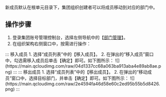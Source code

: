 新成员默认在根单元目录下，集团组织创建者可以将成员移动到对应的部门中。

## 操作步骤[](id:moveMembers)
1. 登录集团账号管理控制台，选择左侧导航中的【[部门管理](https://console.cloud.tencent.com/organization/relation)】。
2. 在组织架构右侧窗口中，按需进行操作：
<dx-tabs>
::: 移入成员
1. 选择“成员列表”中的【移入成员】。
2. 在弹出的“移入成员”窗口中，勾选需移入成员后单击【确定】即可。如下图所示：
![](https://main.qcloudimg.com/raw/04d1337cc68a063ba913aba4e89ab8ae.png)
:::
::: 移出成员
1. 选择“成员列表”中的【移出成员】。
2. 在弹出的“移动成员”窗口中，选择目标部门，并单击【确定】即可。如下图所示：
![](https://main.qcloudimg.com/raw/2e4594fa46d58e60c2ed95b55b5d8426.png)
:::
</dx-tabs>
